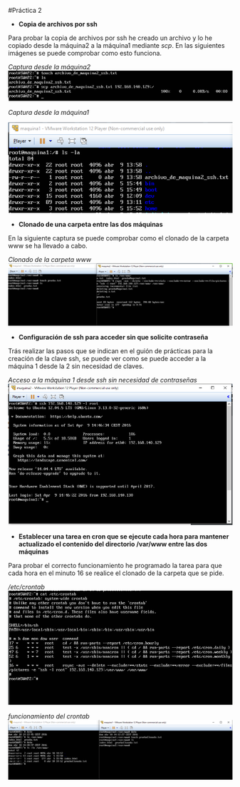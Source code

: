 #Práctica 2
- **Copia de archivos por ssh**

Para probar la copia de archivos por ssh he creado un archivo y lo he copiado desde la máquina2 a la máquina1 mediante _scp_. En las siguientes imágenes se puede comprobar como esto funciona.

_Captura desde la máquina2_
![img](https://github.com/GinesNC/SWAP/blob/master/practica2/archivos/maq2.PNG)

_Captura desde la máquina1_

![img](https://github.com/GinesNC/SWAP/blob/master/practica2/archivos/maq1_ls-la.PNG)

- **Clonado de una carpeta entre las dos máquinas**

En la siguiente captura se puede comprobar como el clonado de la carpeta www se ha llevado a cabo.

_Clonado de la carpeta www_
![img](https://github.com/GinesNC/SWAP/blob/master/practica2/archivos/Clonado.PNG)

- **Configuración de ssh para acceder sin que solicite contraseña**

Trás realizar las pasos que se indican en el guión de prácticas para la creación de la clave ssh, se puede ver como se puede acceder a la máquina 1 desde la 2 sin necesidad de claves.

_Acceso a la máquina 1 desde ssh sin necesidad de contraseñas_
![img](https://github.com/GinesNC/SWAP/blob/master/practica2/archivos/acceso_maq1_ssh.PNG)

- **Establecer una tarea en cron que se ejecute cada hora para mantener actualizado el contenido del directorio /var/www entre las dos máquinas**

Para probar el correcto funcionamiento he programado la tarea para que cada hora en el minuto 16 se realice el clonado de la carpeta que se pide.

_/etc/crontab_
![img](https://github.com/GinesNC/SWAP/blob/master/practica2/archivos/crontab.PNG)

_funcionamiento del crontab_
![img](https://github.com/GinesNC/SWAP/blob/master/practica2/archivos/funcionamiento_crontab.PNG)
